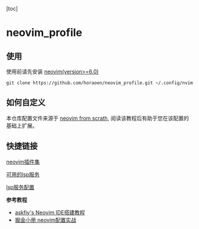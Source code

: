 [toc]

# neovim_profile

## 使用

使用前请先安装 [neovim(version>=6.0)](https://github.com/neovim/neovim)

```shell
git clone https://github.com/horaoen/neovim_profile.git ~/.config/nvim
```

## 如何自定义

本仓库配置文件来源于 [neovim from scrath](https://github.com/LunarVim/Neovim-from-scratch), 阅读该教程后有助于您在该配置的基础上扩展。

## 快捷链接

[neovim插件集](https://github.com/stars/horaoen/lists/neovim)

[可用的lsp服务](https://github.com/williamboman/nvim-lsp-installer#available-lsps)

[lsp服务配置](https://github.com/neovim/nvim-lspconfig/blob/master/doc/server_configurations.md)

**参考教程**

- [askfiy's Neovim IDE搭建教程](https://www.zhihu.com/people/cui-qin-3/posts)
- [掘金小册 neovim配置实战](https://juejin.cn/book/7051157342770954277)
